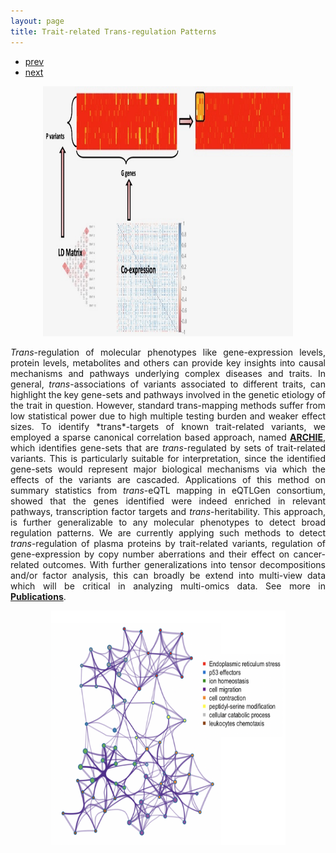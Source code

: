 ```yaml
---
layout: page
title: Trait-related Trans-regulation Patterns
---
```


<div class="navbar">
  <div class="navbar-inner">
      <ul class="nav">
          <li><a href="rqtlexper_fig1.html">prev</a></li>
          <li><a href="rqtlexper_fig2.html">next</a></li>
      </ul>
  </div>
</div>

<p style="text-align:center;">
 <img src="scca.jpeg" width="400" height="400" class = "center"> 
</p>

<p style='text-align: justify;'> 
<i>Trans</i>-regulation of molecular phenotypes like gene-expression levels, protein levels, metabolites and others can provide key insights into causal mechanisms and pathways underlying complex diseases and traits. In general, <i>trans</i>-associations of variants associated to different traits, can highlight the key gene-sets and pathways involved in the genetic etiology of the trait in question. However, standard trans-mapping methods suffer from low statistical power due to high multiple testing burden and weaker effect sizes. To identify *trans*-targets of known trait-related variants, we employed a sparse canonical correlation based approach, named <a href="https://www.medrxiv.org/content/10.1101/2020.09.29.20204388v2.full-text"><b>ARCHIE</b></a>, which identifies gene-sets that are <i>trans</i>-regulated by sets of trait-related variants. This is particularly suitable for interpretation, since the identified gene-sets would represent major biological mechanisms via which the effects of the variants are cascaded. Applications of this method on summary statistics from <i>trans</i>-eQTL mapping in eQTLGen consortium, showed that the genes identified were indeed enriched in relevant pathways, transcription factor targets and <i>trans</i>-heritability. This approach, is further generalizable to any molecular phenotypes to detect broad regulation patterns. We are currently applying such methods to detect <i>trans</i>-regulation of plasma proteins by trait-related variants, regulation of gene-expression by copy number aberrations and their effect on cancer-related outcomes. With further generalizations into tensor decompositions and/or factor analysis, this can broadly be extend into multi-view data which will be critical in analyzing multi-omics data.  See more in <a href="https://diptavo.github.io/pages/pubs.html"><b>Publications</b></a>.
 
</p>

<p style="text-align:center;">
<img src="trans.png" width="375" height="375" class = "center">
 </p>

